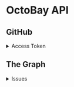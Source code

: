 # OctoBay API

## GitHub

<details>
  <summary>Access Token</summary>
  
  ### Get an access token for a GitHub user.
  
  The auth code from `https://github.com/login/oauth/authorize)` can be exchanged for an access token here.
  
  ```http
  POST /github/access-token
  ```
  #### Body
  |Parameter|Default|Description|
  |-|-|-|
  |`code`|`null`|The auth code from the GitHub redirect.|
  
  #### Response
  |Code|Type|Description|
  |-|-|-|
  |200|`String`|The GitHub user's access token.|
  |500|`Object`|The error object. The code was probably wrong or expired.|
</details>

## The Graph

<details>
  <summary>Issues</summary>
  
  ### Get all Issues.
  
  Get all issues that are currently indexed in the OctoBay subgraph. Results are cached.
  
  ```http
  GET /graph/issues
  ```
  #### Query
  |Parameter|Default|Description|
  |-|-|-|
  |`filter`|`null`|(Not yet implemented yet)|
  |`order`|`desc`|(Not yet implemented yet)|
  |`orderBy`|`depositSize`|(Not yet implemented yet)|
  
  #### Response
  |Code|Type|Description|
  |-|-|-|
  |200|`Array`|An array of issues/bounties.|
  |500|`Object`|The error object. Calling the graph endpoint failed.|
</details>
